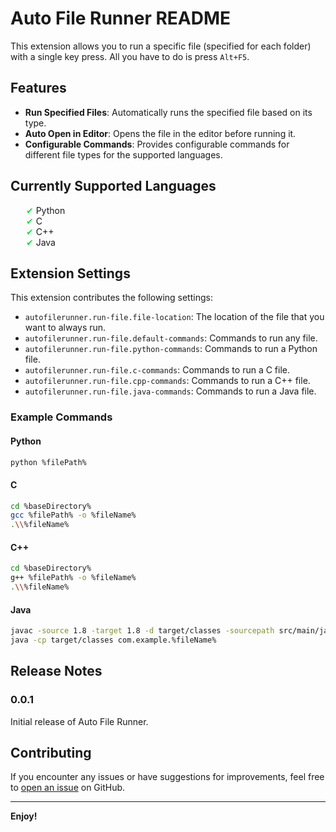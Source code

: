 # Auto File Runner README

This extension allows you to run a specific file (specified for each folder) with a single key press. All you have to do is press `Alt+F5`.

## Features

- **Run Specified Files**: Automatically runs the specified file based on its type.
- **Auto Open in Editor**: Opens the file in the editor before running it.
- **Configurable Commands**: Provides configurable commands for different file types for the supported languages.

## Currently Supported Languages
<div>
  <span style="color:#19e044;padding-left: 25px;">&#x2714;</span> Python <br>
  <span style="color:#19e044;padding-left: 25px;">&#x2714;</span> C <br>
  <span style="color:#19e044;padding-left: 25px;">&#x2714;</span> C++ <br>
  <span style="color:#19e044;padding-left: 25px;">&#x2714;</span> Java
</div>

## Extension Settings

This extension contributes the following settings:

* `autofilerunner.run-file.file-location`: The location of the file that you want to always run.
* `autofilerunner.run-file.default-commands`: Commands to run any file.
* `autofilerunner.run-file.python-commands`: Commands to run a Python file.
* `autofilerunner.run-file.c-commands`: Commands to run a C file.
* `autofilerunner.run-file.cpp-commands`: Commands to run a C++ file.
* `autofilerunner.run-file.java-commands`: Commands to run a Java file.

### Example Commands

#### Python
```sh
python %filePath%
```

#### C
```sh
cd %baseDirectory%
gcc %filePath% -o %fileName%
.\\%fileName%
```

#### C++
```sh
cd %baseDirectory%
g++ %filePath% -o %fileName%
.\\%fileName%
```

#### Java
```sh
javac -source 1.8 -target 1.8 -d target/classes -sourcepath src/main/java %filePath%
java -cp target/classes com.example.%fileName%
```

## Release Notes

### 0.0.1

Initial release of Auto File Runner.

## Contributing
If you encounter any issues or have suggestions for improvements, feel free to [open an issue](https://github.com/brookec123/autofilerunner/issues) on GitHub.

---

**Enjoy!**
